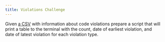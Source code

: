 ```yaml
---
title: Violations Challenge
---
```


Given [a CSV](Violations-2012.csv) with information about code violations prepare a script that will print a table to the terminal with the count, date of earliest violation, and date of latest violation for each violation type.

